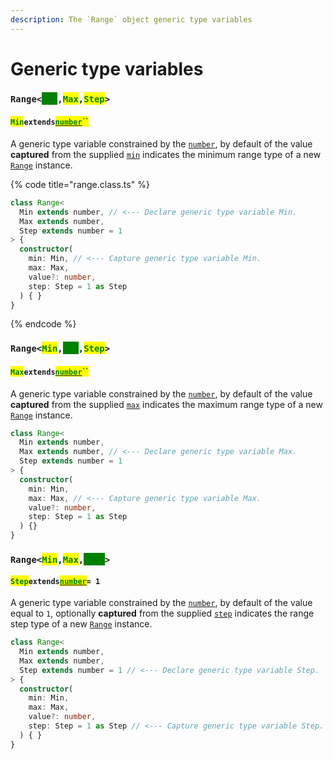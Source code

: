 ```yaml
---
description: The `Range` object generic type variables
---
```


# Generic type variables

### `Range<`<mark style="color:green;background-color:green;">`Min`</mark>`,`<mark style="color:green;">`Max`</mark>`,`<mark style="color:green;">`Step`</mark>`>`

#### <mark style="color:green;">`Min`</mark>`extends`[<mark style="color:green;">`number`</mark>](https://www.typescriptlang.org/docs/handbook/basic-types.html#number)<mark style="color:green;">``</mark>

​A generic type variable constrained by the [`number`](https://www.typescriptlang.org/docs/handbook/basic-types.html#number), by default of the value **captured** from the supplied [`min`](constructor.md#min-min) indicates the minimum range type of a new [`Range`](broken-reference) instance.

{% code title="range.class.ts" %}
```typescript
class Range<
  Min extends number, // <--- Declare generic type variable Min.
  Max extends number,
  Step extends number = 1
> {
  constructor(
    min: Min, // <--- Capture generic type variable Min.
    max: Max,
    value?: number,
    step: Step = 1 as Step
  ) { }
}
```
{% endcode %}

### `Range<`<mark style="color:green;">`Min`</mark>`,`<mark style="color:green;background-color:green;">`Max`</mark>`,`<mark style="color:green;">`Step`</mark>`>`

#### <mark style="color:green;">`Max`</mark>`extends`[<mark style="color:green;">`number`</mark>](https://www.typescriptlang.org/docs/handbook/basic-types.html#number)<mark style="color:green;">``</mark>

A generic type variable constrained by the [`number`](https://www.typescriptlang.org/docs/handbook/basic-types.html#number), by default of the value **captured** from the supplied [`max`](constructor.md#max-max) indicates the maximum range type of a new [`Range`](broken-reference) instance.

```typescript
class Range<
  Min extends number,
  Max extends number, // <--- Declare generic type variable Max.
  Step extends number = 1
> {
  constructor(
    min: Min,
    max: Max, // <--- Capture generic type variable Max.
    value?: number,
    step: Step = 1 as Step
  ) {}
}
```

### `Range<`<mark style="color:green;">`Min`</mark>`,`<mark style="color:green;">`Max`</mark>`,`<mark style="color:green;background-color:green;">`Step`</mark>`>`

#### <mark style="color:green;">`Step`</mark>`extends`[<mark style="color:green;">`number`</mark>](https://www.typescriptlang.org/docs/handbook/basic-types.html#number)`= 1`

A generic type variable constrained by the [`number`](https://www.typescriptlang.org/docs/handbook/basic-types.html#number), by default of the value equal to `1`, optionally **captured** from the supplied [`step`](constructor.md#step-step) indicates the range step type of a new [`Range`](broken-reference) instance.

```typescript
class Range<
  Min extends number,
  Max extends number,
  Step extends number = 1 // <--- Declare generic type variable Step.
> {
  constructor(
    min: Min,
    max: Max,
    value?: number,
    step: Step = 1 as Step // <--- Capture generic type variable Step.
  ) { }
}
```
